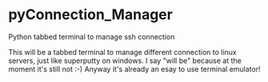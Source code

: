 pyConnection_Manager
====================

Python tabbed terminal to manage ssh connection


This will be a tabbed terminal to manage different connection to linux servers, just like superputty on windows.
I say "will be" because at the moment it's still not :-)
Anyway it's already an esay to use terminal emulator!
